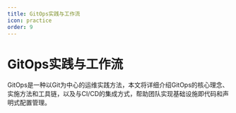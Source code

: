 ```yaml
---
title: GitOps实践与工作流
icon: practice
order: 9
---
```


# GitOps实践与工作流

GitOps是一种以Git为中心的运维实践方法，本文将详细介绍GitOps的核心理念、实施方法和工具链，以及与CI/CD的集成方式，帮助团队实现基础设施即代码和声明式配置管理。
